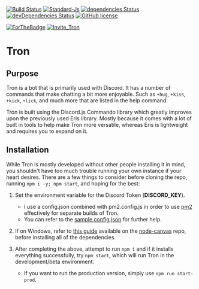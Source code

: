 [![Build Status](https://img.shields.io/travis/HF-Solutions/Tron.svg?style=flat-square)](https://travis-ci.org/HF-Solutions/Tron)
[![Standard-Js](https://img.shields.io/badge/code_style-standard-brightgreen.svg?style=flat-square)](https://standardjs.com/)
[![dependencies Status](https://img.shields.io/david/HF-Solutions/Tron.svg?style=flat-square)](https://david-dm.org/Paranoid-Devs/Tron)
[![devDependencies Status](https://img.shields.io/david/dev/HF-Solutions/Tron.svg?style=flat-square)](https://david-dm.org/HF-Solutions/Tron?type=dev)
[![GitHub license](https://img.shields.io/github/license/HF-Solutions/Tron.svg?style=flat-square)](https://github.com/HF-Solutions/Tron/blob/master/LICENSE)

[![ForTheBadge](https://forthebadge.com/images/badges/fuck-it-ship-it.svg)](https://forthebadge.com)
[![Invite_Tron](https://i.imgur.com/Z0vT2C1.png)](https://discordapp.com/oauth2/authorize?client_id=258162570622533635&scope=bot)

# Tron

## Purpose

Tron is a bot that is primarily used with Discord. It has a number of commands that make chatting a
bit more enjoyable. Such as `+hug`, `+kiss`, `+kick`, `+lick`, and much more that are listed in
the help command.

Tron is built using the Discord.js Commando library which greatly improves upon the previously
used Eris library. Mostly because it comes with a lot of built in tools to help make Tron more
versatile, whereas Eris is lightweight and requires you to expand on it.

## Installation

While Tron is mostly developed without other people installing it in mind, you shouldn't have too
much trouble running your own instance if your heart desires. There are a few things to consider
before cloning the repo, running `npm i -y; npm start`, and hoping for the best:

1. Set the environment variable for the Discord Token (**DISCORD\_KEY**).
   - I use a config.json combined with pm2.config.js in order to use [pm2][0] effectively for separate builds of Tron. 
   - You can refer to the [sample config.json][1] for further help.

2. If on Windows, refer to [this guide][2] available on the [node-canvas][3] repo, before installing all of the dependencies.

3. After completing the above, attempt to run `npm i` and if it installs everything successfully, try `npm start`, which will run Tron in the development/beta environment.
    - If you want to run the production version, simply use `npm run start-prod`.
   
[0]: http://pm2.keymetrics.io/
[1]: ./util/config_sample.json
[2]: https://github.com/Automattic/node-canvas/wiki/Installation---Windows
[3]: https://github.com/Automattic/node-canvas